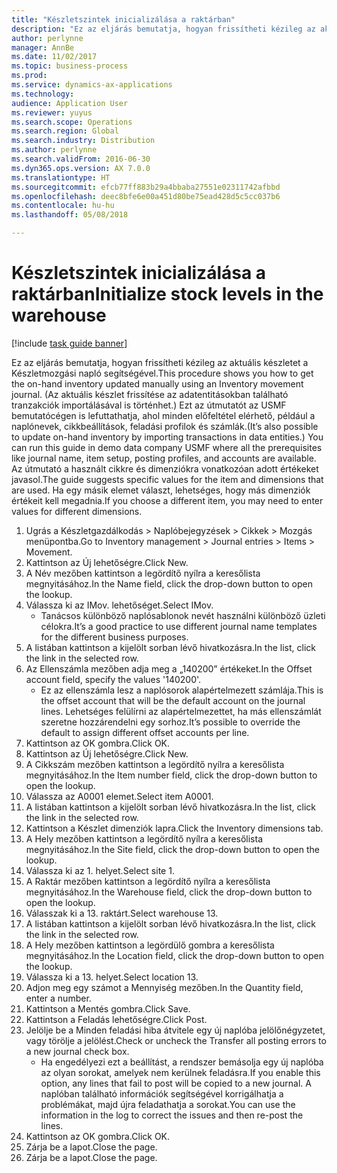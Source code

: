 ```yaml
---
title: "Készletszintek inicializálása a raktárban"
description: "Ez az eljárás bemutatja, hogyan frissítheti kézileg az aktuális készletet a Készletmozgási napló segítségével."
author: perlynne
manager: AnnBe
ms.date: 11/02/2017
ms.topic: business-process
ms.prod: 
ms.service: dynamics-ax-applications
ms.technology: 
audience: Application User
ms.reviewer: yuyus
ms.search.scope: Operations
ms.search.region: Global
ms.search.industry: Distribution
ms.author: perlynne
ms.search.validFrom: 2016-06-30
ms.dyn365.ops.version: AX 7.0.0
ms.translationtype: HT
ms.sourcegitcommit: efcb77ff883b29a4bbaba27551e02311742afbbd
ms.openlocfilehash: deec8bfe6e00a451d80be75ead428d5c5cc037b6
ms.contentlocale: hu-hu
ms.lasthandoff: 05/08/2018

---
```

# <a name="initialize-stock-levels-in-the-warehouse"></a><span data-ttu-id="7c8ab-103">Készletszintek inicializálása a raktárban</span><span class="sxs-lookup"><span data-stu-id="7c8ab-103">Initialize stock levels in the warehouse</span></span>

[!include [task guide banner](../../includes/task-guide-banner.md)]

<span data-ttu-id="7c8ab-104">Ez az eljárás bemutatja, hogyan frissítheti kézileg az aktuális készletet a Készletmozgási napló segítségével.</span><span class="sxs-lookup"><span data-stu-id="7c8ab-104">This procedure shows you how to get the on-hand inventory updated manually using an Inventory movement journal.</span></span> <span data-ttu-id="7c8ab-105">(Az aktuális készlet frissítése az adatentitásokban található tranzakciók importálásával is történhet.) Ezt az útmutatót az USMF bemutatócégen is lefuttathatja, ahol minden előfeltétel elérhető, például a naplónevek, cikkbeállítások, feladási profilok és számlák.</span><span class="sxs-lookup"><span data-stu-id="7c8ab-105">(It’s also possible to update on-hand inventory by importing transactions in data entities.) You can run this guide in demo data company USMF where all the prerequisites like journal name, item setup, posting profiles, and accounts are available.</span></span> <span data-ttu-id="7c8ab-106">Az útmutató a használt cikkre és dimenziókra vonatkozóan adott értékeket javasol.</span><span class="sxs-lookup"><span data-stu-id="7c8ab-106">The guide suggests specific values for the item and dimensions that are used.</span></span> <span data-ttu-id="7c8ab-107">Ha egy másik elemet választ, lehetséges, hogy más dimenziók értékeit kell megadnia.</span><span class="sxs-lookup"><span data-stu-id="7c8ab-107">If you choose a different item, you may need to enter values for different dimensions.</span></span>

1. <span data-ttu-id="7c8ab-108">Ugrás a Készletgazdálkodás > Naplóbejegyzések > Cikkek > Mozgás menüpontba.</span><span class="sxs-lookup"><span data-stu-id="7c8ab-108">Go to Inventory management > Journal entries > Items > Movement.</span></span>
2. <span data-ttu-id="7c8ab-109">Kattintson az Új lehetőségre.</span><span class="sxs-lookup"><span data-stu-id="7c8ab-109">Click New.</span></span>
3. <span data-ttu-id="7c8ab-110">A Név mezőben kattintson a legördítő nyílra a keresőlista megnyitásához.</span><span class="sxs-lookup"><span data-stu-id="7c8ab-110">In the Name field, click the drop-down button to open the lookup.</span></span>
4. <span data-ttu-id="7c8ab-111">Válassza ki az IMov. lehetőséget.</span><span class="sxs-lookup"><span data-stu-id="7c8ab-111">Select IMov.</span></span>
    * <span data-ttu-id="7c8ab-112">Tanácsos különböző naplósablonok nevét használni különböző üzleti célokra.</span><span class="sxs-lookup"><span data-stu-id="7c8ab-112">It’s a good practice to use different journal name templates for the different business purposes.</span></span>  
5. <span data-ttu-id="7c8ab-113">A listában kattintson a kijelölt sorban lévő hivatkozásra.</span><span class="sxs-lookup"><span data-stu-id="7c8ab-113">In the list, click the link in the selected row.</span></span>
6. <span data-ttu-id="7c8ab-114">Az Ellenszámla mezőben adja meg a „140200” értékeket.</span><span class="sxs-lookup"><span data-stu-id="7c8ab-114">In the Offset account field, specify the values '140200'.</span></span>
    * <span data-ttu-id="7c8ab-115">Ez az ellenszámla lesz a naplósorok alapértelmezett számlája.</span><span class="sxs-lookup"><span data-stu-id="7c8ab-115">This is the offset account that will be the default account on the journal lines.</span></span> <span data-ttu-id="7c8ab-116">Lehetséges felülírni az alapértelmezettet, ha más ellenszámlát szeretne hozzárendelni egy sorhoz.</span><span class="sxs-lookup"><span data-stu-id="7c8ab-116">It’s possible to override the default to assign different offset accounts per line.</span></span>  
7. <span data-ttu-id="7c8ab-117">Kattintson az OK gombra.</span><span class="sxs-lookup"><span data-stu-id="7c8ab-117">Click OK.</span></span>
8. <span data-ttu-id="7c8ab-118">Kattintson az Új lehetőségre.</span><span class="sxs-lookup"><span data-stu-id="7c8ab-118">Click New.</span></span>
9. <span data-ttu-id="7c8ab-119">A Cikkszám mezőben kattintson a legördítő nyílra a keresőlista megnyitásához.</span><span class="sxs-lookup"><span data-stu-id="7c8ab-119">In the Item number field, click the drop-down button to open the lookup.</span></span>
10. <span data-ttu-id="7c8ab-120">Válassza az A0001 elemet.</span><span class="sxs-lookup"><span data-stu-id="7c8ab-120">Select item A0001.</span></span>
11. <span data-ttu-id="7c8ab-121">A listában kattintson a kijelölt sorban lévő hivatkozásra.</span><span class="sxs-lookup"><span data-stu-id="7c8ab-121">In the list, click the link in the selected row.</span></span>
12. <span data-ttu-id="7c8ab-122">Kattintson a Készlet dimenziók lapra.</span><span class="sxs-lookup"><span data-stu-id="7c8ab-122">Click the Inventory dimensions tab.</span></span>
13. <span data-ttu-id="7c8ab-123">A Hely mezőben kattintson a legördítő nyílra a keresőlista megnyitásához.</span><span class="sxs-lookup"><span data-stu-id="7c8ab-123">In the Site field, click the drop-down button to open the lookup.</span></span>
14. <span data-ttu-id="7c8ab-124">Válassza ki az 1. helyet.</span><span class="sxs-lookup"><span data-stu-id="7c8ab-124">Select site 1.</span></span>
15. <span data-ttu-id="7c8ab-125">A Raktár mezőben kattintson a legördítő nyílra a keresőlista megnyitásához.</span><span class="sxs-lookup"><span data-stu-id="7c8ab-125">In the Warehouse field, click the drop-down button to open the lookup.</span></span>
16. <span data-ttu-id="7c8ab-126">Válasszak ki a 13. raktárt.</span><span class="sxs-lookup"><span data-stu-id="7c8ab-126">Select warehouse 13.</span></span>
17. <span data-ttu-id="7c8ab-127">A listában kattintson a kijelölt sorban lévő hivatkozásra.</span><span class="sxs-lookup"><span data-stu-id="7c8ab-127">In the list, click the link in the selected row.</span></span>
18. <span data-ttu-id="7c8ab-128">A Hely mezőben kattintson a legördülő gombra a keresőlista megnyitásához.</span><span class="sxs-lookup"><span data-stu-id="7c8ab-128">In the Location field, click the drop-down button to open the lookup.</span></span>
19. <span data-ttu-id="7c8ab-129">Válassza ki a 13. helyet.</span><span class="sxs-lookup"><span data-stu-id="7c8ab-129">Select location 13.</span></span>
20. <span data-ttu-id="7c8ab-130">Adjon meg egy számot a Mennyiség mezőben.</span><span class="sxs-lookup"><span data-stu-id="7c8ab-130">In the Quantity field, enter a number.</span></span>
21. <span data-ttu-id="7c8ab-131">Kattintson a Mentés gombra.</span><span class="sxs-lookup"><span data-stu-id="7c8ab-131">Click Save.</span></span>
22. <span data-ttu-id="7c8ab-132">Kattintson a Feladás lehetőségre.</span><span class="sxs-lookup"><span data-stu-id="7c8ab-132">Click Post.</span></span>
23. <span data-ttu-id="7c8ab-133">Jelölje be a Minden feladási hiba átvitele egy új naplóba jelölőnégyzetet, vagy törölje a jelölést.</span><span class="sxs-lookup"><span data-stu-id="7c8ab-133">Check or uncheck the Transfer all posting errors to a new journal check box.</span></span>
    * <span data-ttu-id="7c8ab-134">Ha engedélyezi ezt a beállítást, a rendszer bemásolja egy új naplóba az olyan sorokat, amelyek nem kerülnek feladásra.</span><span class="sxs-lookup"><span data-stu-id="7c8ab-134">If you enable this option, any lines that fail to post will be copied to a new journal.</span></span> <span data-ttu-id="7c8ab-135">A naplóban található információk segítségével korrigálhatja a problémákat, majd újra feladathatja a sorokat.</span><span class="sxs-lookup"><span data-stu-id="7c8ab-135">You can use the information in the log to correct the issues and then re-post the lines.</span></span>  
24. <span data-ttu-id="7c8ab-136">Kattintson az OK gombra.</span><span class="sxs-lookup"><span data-stu-id="7c8ab-136">Click OK.</span></span>
25. <span data-ttu-id="7c8ab-137">Zárja be a lapot.</span><span class="sxs-lookup"><span data-stu-id="7c8ab-137">Close the page.</span></span>
26. <span data-ttu-id="7c8ab-138">Zárja be a lapot.</span><span class="sxs-lookup"><span data-stu-id="7c8ab-138">Close the page.</span></span>


